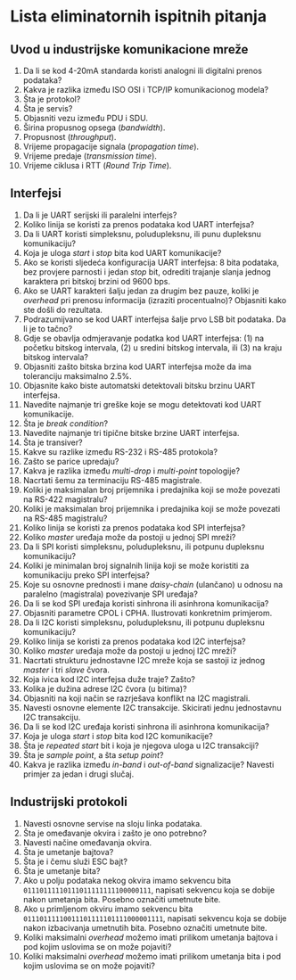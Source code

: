 # Lista eliminatornih ispitnih pitanja #

## Uvod u industrijske komunikacione mreže ##

1. Da li se kod 4-20mA standarda koristi analogni ili digitalni prenos podataka?
2. Kakva je razlika između ISO OSI i TCP/IP komunikacionog modela?
3. Šta je protokol?
4. Šta je servis?
5. Objasniti vezu između PDU i SDU.
6. Širina propusnog opsega (*bandwidth*).
7. Propusnost (*throughput*).
8. Vrijeme propagacije signala (*propagation time*).
9. Vrijeme predaje (*transmission time*).
10. Vrijeme ciklusa i RTT (*Round Trip Time*).

## Interfejsi ##

1. Da li je UART serijski ili paralelni interfejs?
2. Koliko linija se koristi za prenos podataka kod UART interfejsa?
3. Da li UART koristi simpleksnu, poludupleksnu, ili punu dupleksnu komunikaciju?
4. Koja je uloga *start* i *stop* bita kod UART komunikacije?
5. Ako se koristi sljedeća konfiguracija UART interfejsa: 8 bita podataka, bez provjere parnosti i jedan *stop* bit, odrediti trajanje slanja jednog karaktera pri bitskoj brzini od 9600 bps.
6. Ako se UART karakteri šalju jedan za drugim bez pauze, koliki je *overhead* pri prenosu informacija (izraziti procentualno)? Objasniti kako ste došli do rezultata.
7. Podrazumijvano se kod UART interfejsa šalje prvo LSB bit podataka. Da li je to tačno?
8. Gdje se obavlja odmjeravanje podatka kod UART interfejsa: (1) na početku bitskog intervala, (2) u sredini bitskog intervala, ili (3) na kraju bitskog intervala?
9. Objasniti zašto bitska brzina kod UART interfejsa može da ima toleranciju maksimalno 2.5%.
10. Objasnite kako biste automatski detektovali bitsku brzinu UART interfejsa.
11. Navedite najmanje tri greške koje se mogu detektovati kod UART komunikacije.
12. Šta je *break condition*?
13. Navedite najmanje tri tipične bitske brzine UART interfejsa.
14. Šta je transiver?
15. Kakve su razlike između RS-232 i RS-485 protokola?
16. Zašto se parice upredaju?
17. Kakva je razlika između *multi-drop* i *multi-point* topologije?
18. Nacrtati šemu za terminaciju RS-485 magistrale.
19. Koliki je maksimalan broj prijemnika i predajnika koji se može povezati na RS-422 magistralu?
20. Koliki je maksimalan broj prijemnika i predajnika koji se može povezati na RS-485 magistralu?
21. Koliko linija se koristi za prenos podataka kod SPI interfejsa?
22. Koliko *master* uređaja može da postoji u jednoj SPI mreži?
23. Da li SPI koristi simpleksnu, poludupleksnu, ili potpunu dupleksnu komunikaciju?
24. Koliki je minimalan broj signalnih linija koji se može koristiti za komunikaciju preko SPI interfejsa?
25. Koje su osnovne prednosti i mane *daisy-chain* (ulančano) u odnosu na paralelno (magistrala) povezivanje SPI uređaja?
26. Da li se kod SPI uređaja koristi sinhrona ili asinhrona komunikacija?
27. Objasniti parametre CPOL i CPHA. Ilustrovati konkretnim primjerom.
28. Da li I2C koristi simpleksnu, poludupleksnu, ili potpunu dupleksnu komunikaciju?
29. Koliko linija se koristi za prenos podataka kod I2C interfejsa?
30. Koliko *master* uređaja može da postoji u jednoj I2C mreži?
31. Nacrtati strukturu jednostavne I2C mreže koja se sastoji iz jednog *master* i tri *slave* čvora.
32. Koja ivica kod I2C interfejsa duže traje? Zašto?
33. Kolika je dužina adrese I2C čvora (u bitima)?
34. Objasniti na koji način se razrješava konflikt na I2C magistrali.
35. Navesti osnovne elemente I2C transakcije. Skicirati jednu jednostavnu I2C transakciju.
36. Da li se kod I2C uređaja koristi sinhrona ili asinhrona komunikacija?
37. Koja je uloga *start* i *stop* bita kod I2C komunikacije?
38. Šta je *repeated start* bit i koja je njegova uloga u I2C transakciji?
39. Šta je *sample point*, a šta *setup point*?
40. Kakva je razlika između *in-band* i *out-of-band* signalizacije? Navesti primjer za jedan i drugi slučaj.

## Industrijski protokoli ##

1. Navesti osnovne servise na sloju linka podataka.
2. Šta je omeđavanje okvira i zašto je ono potrebno?
3. Navesti načine omeđavanja okvira.
4. Šta je umetanje bajtova?
5. Šta je i čemu služi ESC bajt?
6. Šta je umetanje bita?
7. Ako u polju podataka nekog okvira imamo sekvencu bita `01110111110111011111111100000111`, napisati sekvencu koja se dobije nakon umetanja bita. Posebno označiti umetnute bite.
8. Ako u primljenom okviru imamo sekvencu bita `01110111110011101111101111000001111`, napisati sekvencu koja se dobije nakon izbacivanja umetnutih bita. Posebno označiti umetnute bite.
9. Koliki maksimalni *overhead* možemo imati prilikom umetanja bajtova i pod kojim uslovima se on može pojaviti?
10. Koliki maksimalni *overhead* možemo imati prilikom umetanja bita i pod kojim uslovima se on može pojaviti?